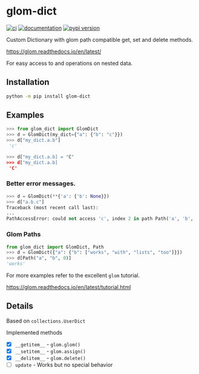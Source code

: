 # glom-dict

[![ci](https://github.com/Kilo59/glom-dict/workflows/ci/badge.svg)](https://github.com/Kilo59/glom-dict/actions)
[![documentation](https://img.shields.io/badge/docs-mkdocs%20material-blue.svg?style=flat)](https://glom_dict.github.io/glom-dict/)
[![pypi version](https://img.shields.io/pypi/v/glom-dict.svg)](https://pypi.org/project/glom-dict/)

Custom Dictionary with glom path compatible get, set and delete methods.

https://glom.readthedocs.io/en/latest/

For easy access to and operations on nested data.

## Installation

```bash
python -m pip install glom-dict
```

## Examples

```python
>>> from glom_dict import GlomDict
>>> d = GlomDict(my_dict={"a": {"b": "c"}})
>>> d["my_dict.a.b"]
 'c'

>>> d["my_dict.a.b] = "C"
>>> d["my_dict.a.b]
 'C'
```

### Better error messages.

```python
>>> d = GlomDict(**{'a': {'b': None}})
>>> d["a.b.c"]
Traceback (most recent call last):
...
PathAccessError: could not access 'c', index 2 in path Path('a', 'b', 'c'), got error: ...
```

### Glom Paths

```python
from glom_dict import GlomDict, Path
>>> d = GlomDict({"a": {"b": ["works", "with", "lists", "too"]}})
>>> d[Path("a", "b", 0)]
'works'
```

For more examples refer to the excellent `glom` tutorial.

https://glom.readthedocs.io/en/latest/tutorial.html

## Details

Based on `collections.UserDict`

Implemented methods

- [x] `__getitem__` - `glom.glom()`
- [x] `__setitem__` - `glom.assign()`
- [x] `__delitem__` - `glom.delete()`
- [ ] `update` - Works but no special behavior
